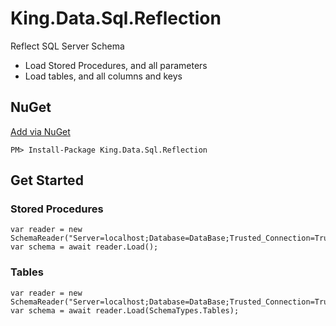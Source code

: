 King.Data.Sql.Reflection
===========

Reflect SQL Server Schema
+ Load Stored Procedures, and all parameters
+ Load tables, and all columns and keys

## NuGet
[Add via NuGet](https://www.nuget.org/packages/King.Data.Sql.Reflection)
```
PM> Install-Package King.Data.Sql.Reflection
```

## Get Started
### Stored Procedures
```
var reader = new SchemaReader("Server=localhost;Database=DataBase;Trusted_Connection=True;");
var schema = await reader.Load();
```
### Tables
```
var reader = new SchemaReader("Server=localhost;Database=DataBase;Trusted_Connection=True;");
var schema = await reader.Load(SchemaTypes.Tables);
```